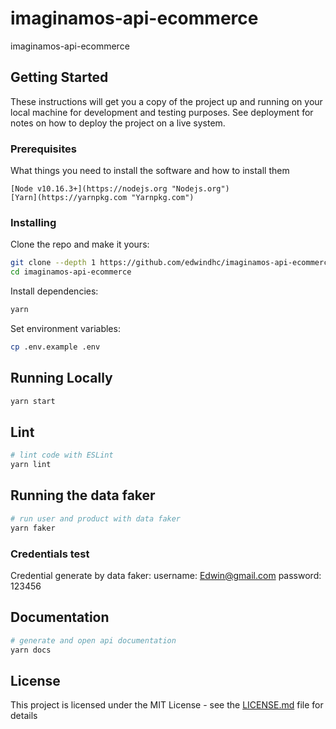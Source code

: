 # imaginamos-api-ecommerce
imaginamos-api-ecommerce

## Getting Started

These instructions will get you a copy of the project up and running on your local machine for development and testing purposes. See deployment for notes on how to deploy the project on a live system.

### Prerequisites

What things you need to install the software and how to install them

```
[Node v10.16.3+](https://nodejs.org "Nodejs.org")
[Yarn](https://yarnpkg.com "Yarnpkg.com")
```

### Installing

Clone the repo and make it yours:

```bash
git clone --depth 1 https://github.com/edwindhc/imaginamos-api-ecommerce.git
cd imaginamos-api-ecommerce
```

Install dependencies:

```bash
yarn
```

Set environment variables:

```bash
cp .env.example .env
```

## Running Locally

```bash
yarn start
```

## Lint

```bash
# lint code with ESLint
yarn lint
```

## Running the data faker

```bash
# run user and product with data faker
yarn faker
```
### Credentials test

Credential generate by data faker: username: Edwin@gmail.com password: 123456

## Documentation

```bash
# generate and open api documentation
yarn docs
```

## License

This project is licensed under the MIT License - see the [LICENSE.md](LICENSE.md) file for details
